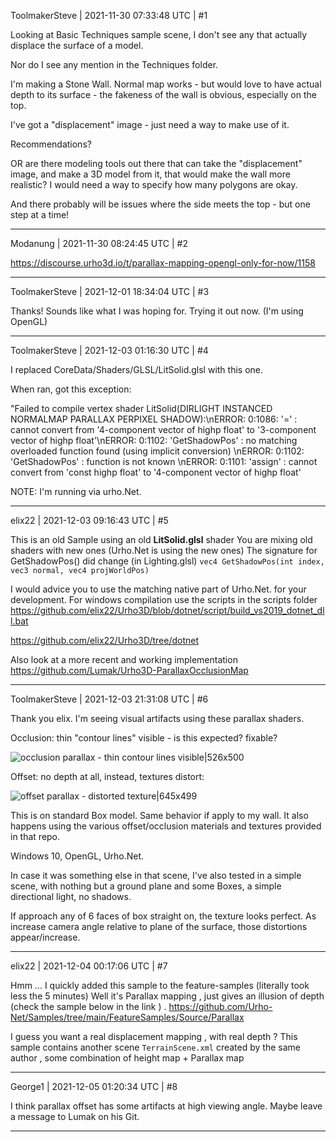 ToolmakerSteve | 2021-11-30 07:33:48 UTC | #1

Looking at Basic Techniques sample scene, I don't see any that actually displace the surface of a model.

Nor do I see any mention in the Techniques folder.

I'm making a Stone Wall. Normal map works - but would love to have actual depth to its surface - the fakeness of the wall is obvious, especially on the top.

I've got a "displacement" image - just need a way to make use of it.

Recommendations?

OR are there modeling tools out there that can take the "displacement" image, and make a 3D model from it, that would make the wall more realistic? I would need a way to specify how many polygons are okay.

And there probably will be issues where the side meets the top - but one step at a time!

-------------------------

Modanung | 2021-11-30 08:24:45 UTC | #2

https://discourse.urho3d.io/t/parallax-mapping-opengl-only-for-now/1158

-------------------------

ToolmakerSteve | 2021-12-01 18:34:04 UTC | #3

Thanks! Sounds like what I was hoping for. Trying it out now. (I'm using OpenGL)

-------------------------

ToolmakerSteve | 2021-12-03 01:16:30 UTC | #4

I replaced CoreData/Shaders/GLSL/LitSolid.glsl with this one.

When ran, got this exception:

"Failed to compile vertex shader LitSolid(DIRLIGHT INSTANCED NORMALMAP PARALLAX PERPIXEL SHADOW):\nERROR: 0:1086: '=' :  cannot convert from '4-component vector of highp float' to '3-component vector of highp float'\nERROR: 0:1102: 'GetShadowPos' : no matching overloaded function found (using implicit conversion) \nERROR: 0:1102: 'GetShadowPos' : function is not known \nERROR: 0:1101: 'assign' :  cannot convert from 'const highp float' to '4-component vector of highp float'

NOTE: I'm running via urho.Net.

-------------------------

elix22 | 2021-12-03 09:16:43 UTC | #5

This is an old Sample using an old **LitSolid.glsl** shader 
You are mixing old shaders with new ones (Urho.Net is using the new ones)
The signature for GetShadowPos() did change (in Lighting.glsl)
`vec4 GetShadowPos(int index, vec3 normal, vec4 projWorldPos)`

I would advice you to use the matching native part of Urho.Net. for  your development. 
For windows compilation use the scripts in the scripts folder 
https://github.com/elix22/Urho3D/blob/dotnet/script/build_vs2019_dotnet_dll.bat

https://github.com/elix22/Urho3D/tree/dotnet


Also look at a more recent and working implementation 
https://github.com/Lumak/Urho3D-ParallaxOcclusionMap

-------------------------

ToolmakerSteve | 2021-12-03 21:31:08 UTC | #6

Thank you elix. I'm seeing visual artifacts using these parallax shaders.

Occlusion: thin "contour lines" visible - is this expected? fixable?

![occlusion parallax - thin contour lines visible|526x500](upload://mCDXedHcCh8GaQQZIH8H7KRTjf7.jpeg)

Offset: no depth at all, instead, textures distort:

![offset parallax - distorted texture|645x499](upload://nzqZsuZ1xFNM2Ld6jV6C0xD8LNX.jpeg)

This is on standard Box model. Same behavior if apply to my wall. It also happens using the various offset/occlusion materials and textures provided in that repo.

Windows 10, OpenGL, Urho.Net.

In case it was something else in that scene, I've also tested in a simple scene, with nothing but a ground plane and some Boxes, a simple directional light, no shadows.

If approach any of 6 faces of box straight on, the texture looks perfect. As increase camera angle relative to plane of the surface, those distortions appear/increase.

-------------------------

elix22 | 2021-12-04 00:17:06 UTC | #7

Hmm ...
I quickly added this sample to the feature-samples (literally took less the 5 minutes)
Well it's Parallax mapping , just gives an illusion of depth (check the sample below in the link ) .
 https://github.com/Urho-Net/Samples/tree/main/FeatureSamples/Source/Parallax

I guess you want a real displacement mapping , with real depth ?
This sample contains another scene `TerrainScene.xml` created by the same author , some combination of height map + Parallax map

-------------------------

George1 | 2021-12-05 01:20:34 UTC | #8

I think parallax offset has some artifacts at high viewing angle.  Maybe leave a message to Lumak on his Git.

-------------------------

